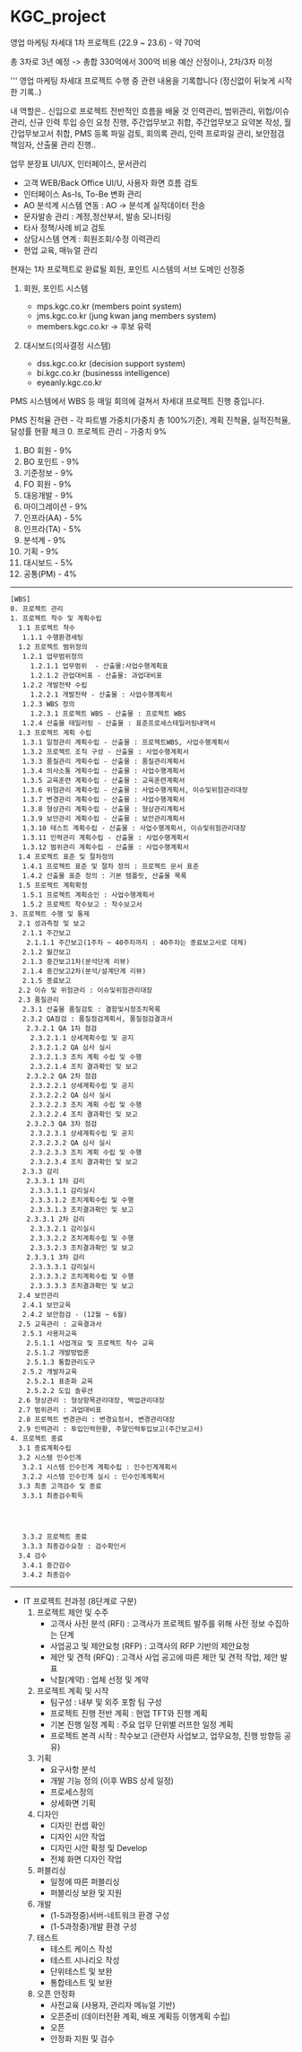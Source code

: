 # KGC_project
영업 마케팅 차세대 1차 프로젝트 (22.9 ~ 23.6) - 약 70억

총 3차로 3년 예정 -> 총합 330억에서 300억 비용 예산 산정이나, 2차/3차 미정

'''
영업 마케팅 차세대 프로젝트 수행 중 관련 내용을 기록합니다 (정신없이 뒤늦게 시작한 기록..)

내 역할은.. 신입으로 프로젝트 전반적인 흐름을 배울 것 
인력관리, 범위관리, 위헙/이슈관리, 신규 인력 투입 승인 요청 진행, 주간업무보고 취합, 주간업무보고 요약본 작성, 월간업무보고서 취합, PMS 등록 파일 검토, 회의록 관리, 인력 프로파일 관리, 보안점검 책임자, 산출물 관리 진행..

업무 분장표
UI/UX, 인터페이스, 문서관리
- 고객 WEB/Back Office UI/U, 사용자 화면 흐름 검토
- 인터페이스 As-Is, To-Be 변화 관리
- AO 분석계 시스템 연동 : AO -> 분석계 실적데이터 전송
- 문자발송 관리 : 계정,정산부서, 발송 모니터링
- 타사 정책/사례 비교 검토
- 상담시스템 연계 : 회원조회/수정 이력관리
- 현업 교육, 매뉴얼 관리

현재는 1차 프로젝트로 완료될 회원, 포인트 시스템의 서브 도메인 선정중
1. 회원, 포인트 시스템
   - mps.kgc.co.kr (members point system)
   - jms.kgc.co.kr (jung kwan jang members system)
   - members.kgc.co.kr     -> 후보 유력
  
2. 대시보드(의사결정 시스템)
   - dss.kgc.co.kr (decision support system)
   - bi.kgc.co.kr (businesss intelligence)
   - eyeanly.kgc.co.kr


  PMS 시스템에서 WBS 등 매일 회의에 걸쳐서 차세대 프로젝트 진행 중입니다.

PMS 진척율 관련 - 각 파트별 가중치(가중치 총 100%기준), 계획 진척율, 실적진척율, 달성률 현황 체크
0. 프로젝트 관리  - 가중치 9%
1. BO 회원        - 9%
2. BO 포인트      - 9%
3. 기준정보       - 9%
4. FO 회원        - 9%
5. 대응개발       - 9%
6. 마이그레이션   - 9%
7. 인프라(AA)     - 5%
8. 인프라(TA)     - 5%
9. 분석계         - 9%
10. 기획          - 9%
11. 대시보드      - 5%
12. 공통(PM)      - 4%

-----------------------------------------------------------------------------------------------------------
```
[WBS]
0. 프로젝트 관리
1. 프로젝트 착수 및 계획수립
  1.1 프로젝트 착수
   1.1.1 수행환경세팅
  1.2 프로젝트 범위정의
   1.2.1 업무범위정의
     1.2.1.1 업무범위  - 산출물:사업수행계획표
     1.2.1.2 관업대비표 - 산출물: 과업대비표
   1.2.2 개발전략 수립
     1.2.2.1 개발전략 - 산출물 : 사업수행계획서
   1.2.3 WBS 정의
     1.2.3.1 프로젝트 WBS - 산출물 : 프로젝트 WBS
   1.2.4 산출물 테일러링 - 산출물 : 표준프로세스테일러링내역서
  1.3 프로젝트 계획 수립
   1.3.1 일정관리 계획수립 - 산출물 : 프로젝트WBS, 사업수행계획서
   1.3.2 프로젝트 조직 구성 - 산출물 : 사업수행계획서
   1.3.3 품질관리 게획수립 - 산출물 : 품질관리계획서
   1.3.4 의사소통 게획수립 - 산출물 : 사업수행계획서
   1.3.5 교육훈련 계획수립 - 산출물 : 교육훈련계획서
   1.3.6 위험관리 계획수립 - 산출물 : 사업수행게획서, 이슈및위험관리대장
   1.3.7 변경관리 계획수립 - 산출물 : 사업수행계획서
   1.3.8 형상관리 계획수립 - 산출물 : 형상관리계획서
   1.3.9 보안관리 계획수립 - 산출물 : 보안관리계획서
   1.3.10 테스트 계획수립 - 산출물 : 사업수행계획서, 이슈및위험관리대장
   1.3.11 인력관리 계획수립 - 산출물 : 사업수행계획서
   1.3.12 범위관리 계획수립 - 산출물 : 사업수행계획서
  1.4 프로젝트 표준 및 절차정의
   1.4.1 프로젝트 표준 및 절차 정의 : 프로젝트 문서 표준
   1.4.2 산출물 표준 정의 : 기본 템플릿, 산출물 목록
  1.5 프로젝트 계획확정
   1.5.1 프로젝트 계획승인 : 사업수행계획서
   1.5.2 프로젝트 착수보고 : 착수보고서
3. 프로젝트 수행 및 통제
  2.1 성과측정 및 보고
   2.1.1 주간보고
    2.1.1.1 주간보고(1주차 ~ 40주차까지 : 40주차는 종료보고서로 대체)
   2.1.2 월간보고
   2.1.3 중간보고1차(분석단계 리뷰)
   2.1.4 중간보고2차(분석/설계단계 리뷰)
   2.1.5 종료보고
  2.2 이슈 및 위험관리 : 이슈및위험관리대장
  2.3 품질관리
   2.3.1 산출물 품질검토 : 결함및시정조치목록
   2.3.2 QA점검 : 품질점검계획서, 품질점검결과서
    2.3.2.1 QA 1차 점검
     2.3.2.1.1 상세계획수립 및 공지
     2.3.2.1.2 QA 심사 실시
     2.3.2.1.3 조치 계획 수립 및 수행
     2.3.2.1.4 조치 결과확인 및 보고
    2.3.2.2 QA 2차 점검
     2.3.2.2.1 상세계획수립 및 공지
     2.3.2.2.2 QA 심사 실시
     2.3.2.2.3 조치 계획 수립 및 수행
     2.3.2.2.4 조치 결과확인 및 보고
    2.3.2.3 QA 3차 점검
     2.3.2.3.1 상세계획수립 및 공지
     2.3.2.3.2 QA 심사 실시
     2.3.2.3.3 조치 계획 수립 및 수행
     2.3.2.3.4 조치 결과확인 및 보고
   2.3.3 감리
    2.3.3.1 1차 감리
     2.3.3.1.1 감리실시
     2.3.3.1.2 조치계획수립 및 수행
     2.3.3.1.3 조치결과확인 및 보고
    2.3.3.1 2차 감리
     2.3.3.2.1 감리실시
     2.3.3.2.2 조치계획수립 및 수행
     2.3.3.2.3 조치결과확인 및 보고
    2.3.3.1 3차 감리
     2.3.3.3.1 감리실시
     2.3.3.3.2 조치계획수립 및 수행
     2.3.3.3.3 조치결과확인 및 보고
  2.4 보안관리
   2.4.1 보안교육
   2.4.2 보안점검 - (12월 ~ 6월)
  2.5 교육관리 : 교육결과서 
   2.5.1 사용자교육
    2.5.1.1 사업개요 및 프로젝트 착수 교육
    2.5.1.2 개발방법론
    2.5.1.3 통합관리도구
   2.5.2 개발자교육
    2.5.2.1 표준화 교육
    2.5.2.2 도입 솔루션
  2.6 형상관리 : 형상항목관리대장, 백업관리대장
  2.7 범위관리 : 과업대비표
  2.8 프로젝트 변경관리 : 변경요청서, 변경관리대장
  2.9 인력관리 : 투입인력현황, 주말인력투입보고(주간보고서)
4. 프로젝트 종료
  3.1 종료계획수립
  3.2 시스템 인수인계
   3.2.1 시스템 인수인계 계획수립 : 인수인계계획서
   3.2.2 시스템 인수인계 실시 : 인수인계계획서
  3.3 최종 고객검수 및 종료
   3.3.1 최종검수획득




   3.3.2 프로젝트 종료
   3.3.3 최종검수요청 : 검수확인서
  3.4 검수
   3.4.1 중간검수
   3.4.2 최종검수

```


--------------------------------------------------------------------------------------------------------------------------
* IT 프로젝트 전과정 (8단계로 구분)
   1. 프로젝트 제안 및 수주
       - 고객사 사전 분석 (RFI) : 고객사가 프로젝트 발주를 위해 사전 정보 수집하는 단계 
       - 사업공고 및 제안요청 (RFP) : 고객사의 RFP 기반의 제안요청
       - 제안 및 견적 (RFQ)  : 고객사 사업 공고에 따른 제안 및 견적 작업, 제안 발표
       - 낙찰(계약) : 업체 선정 및 계약
   2. 프로젝트 계획 및 시작
       - 팀구성 : 내부 및 외주 포함 팀 구성
       - 프로젝트 진행 전반 계획 : 현업 TFT와 진행 계획 
       - 기본 진행 일정 계획 : 주요 업무 단위별 러프한 일정 계획 
       - 프로젝트 본격 시작 : 착수보고 (관련자 사업보고, 업무요청, 진행 방향등 공유)
   3. 기획
       - 요구사항 분석
       - 개발 기능 정의 (이후 WBS 상세 일정) 
       - 프로세스정의
       - 상세화면 기획
   4. 디자인
       - 디자인 컨셉 확인
       - 디자인 시안 작업
       - 디자인 시안 확정 및 Develop
       - 전체 화면 디자인 작업 
   5. 퍼블리싱
       - 일정에 따른 퍼블리싱
       - 퍼블리싱 보완 및 지원
   6. 개발
       - (1-5과정중)서버-네트워크 환경 구성
       - (1-5과정중)개발 환경 구성  
   7. 테스트
       - 테스트 케이스 작성
       - 테스트 시나리오 작성
       - 단위테스트 및 보완
       - 통합테스트 및 보완
   8. 오픈 안정화
       - 사전교육 (사용자, 관리자 메뉴얼 기반)
       - 오픈준비 (데이터전환 계획, 배포 계획등 이행계획 수립)
       - 오픈 
       - 안정화 지원 및 검수

​
